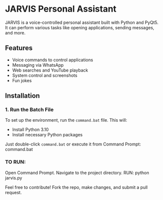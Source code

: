 # JARVIS Personal Assistant

JARVIS is a voice-controlled personal assistant built with Python and PyQt5. It can perform various tasks like opening applications, sending messages, and more.

## Features

- Voice commands to control applications
- Messaging via WhatsApp
- Web searches and YouTube playback
- System control and screenshots
- Fun jokes

## Installation

### 1. Run the Batch File

To set up the environment, run the `command.bat` file. This will:

- Install Python 3.10
- Install necessary Python packages

Just double-click `command.bat` or execute it from Command Prompt:
command.bat

### TO RUN:
Open Command Prompt.
Navigate to the project directory.
RUN: python jarvis.py

Feel free to contribute! Fork the repo, make changes, and submit a pull request.
